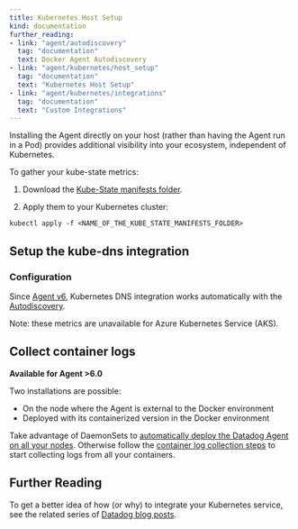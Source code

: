```yaml
---
title: Kubernetes Host Setup
kind: documentation
further_reading:
- link: "agent/autodiscovery"
  tag: "documentation"
  text: Docker Agent Autodiscovery
- link: "agent/kubernetes/host_setup"
  tag: "documentation"
  text: "Kubernetes Host Setup"
- link: "agent/kubernetes/integrations"
  tag: "documentation"
  text: "Custom Integrations"
---
```


Installing the Agent directly on your host (rather than having the Agent run in a Pod) provides additional visibility into your ecosystem, independent of Kubernetes.

To gather your kube-state metrics:

1. Download the [Kube-State manifests folder][1].

2. Apply them to your Kubernetes cluster:
  ```
  kubectl apply -f <NAME_OF_THE_KUBE_STATE_MANIFESTS_FOLDER>
  ```

## Setup the kube-dns integration
### Configuration

Since [Agent v6][2], Kubernetes DNS integration works automatically with the [Autodiscovery][3].

Note: these metrics are unavailable for Azure Kubernetes Service (AKS).

## Collect container logs

**Available for Agent >6.0**

Two installations are possible:

- On the node where the Agent is external to the Docker environment
- Deployed with its containerized version in the Docker environment

Take advantage of DaemonSets to [automatically deploy the Datadog Agent on all your nodes][4]. Otherwise follow the [container log collection steps][5] to start collecting logs from all your containers.

## Further Reading
To get a better idea of how (or why) to integrate your Kubernetes service, see the related series of [Datadog blog posts][6].

[1]: https://github.com/kubernetes/kube-state-metrics/tree/master/kubernetes
[2]: /agent
[3]: /agent/autodiscovery
[4]: https://app.datadoghq.com/account/settings#agent/kubernetes
[5]: /agent/basic_agent_usage/kubernetes/#log-collection-setup
[6]: https://www.datadoghq.com/blog/monitoring-kubernetes-era
